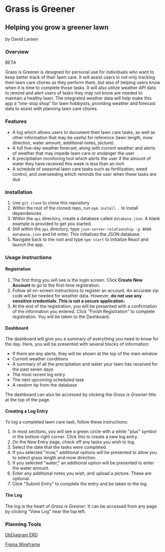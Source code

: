 # Grass is Greener
## Helping you grow a greener lawn
by David Larsen

### Overview

BETA

Grass is Greener is designed for personal use for individuals who want to keep better track of their lawn care. It will assist users in not only tracking their lawn care chores as they perform them, but also of helping users know when it is time to complete those tasks. It will also utilize weather API data to remind and alert users of tasks they may not know are needed to maintain a healthy lawn. The integrated weather data will help make this app a “one-stop shop” for lawn hobbyists, providing weather and forecast data to assist with planning lawn care chores.

### Features

- A log which allows users to document their lawn care tasks, as well as other information that may be useful for reference (lawn length, mow direction, water amount, additional notes, picture).
- A full five-day weather forecast, along with current weather and alerts of weather that may impede lawn care or endanger the user
- A precipitation monitoring tool which alerts the user if the amount of water they have received this week is less than an inch
- A schedule of seasonal lawn care tasks such as fertilization, weed control, and overseeding which reminds the user when these tasks are due

### Installation

1. Use ```git clone``` to clone this repository
2. Within the root of the cloned repo, run ```npm install .``` to install dependencies
3. Within the ```api``` directory, create a database called ```database.json```. A blank example is provided to get you started.
4. Still within the ```api``` directory, type ```json-server-relationship -p 8088 database.json``` and hit enter. This initializes the JSON database.
5. Navigate back to the root and type ```npm start``` to initialize React and launch the app.

### Usage Instructions

#### Registration

1. The first thing you will see is the login screen. Click **Create New Account** to go to the first-time registration.
2. Follow all on-screen instructions to register an account. An accurate zip code will be needed for weather data. However, **do not use any sensitive credentials. This is not a secure application.**
3. At the end of the registration, you will be presented with a confirmation of the information you entered. Click "Finish Registration" to complete registration. You will be taken to the Dashboard.

#### Dashboard

The dashboard will give you a summary of everything you need to know for the day. Here, you will be presented with several blocks of information:
- If there are any alerts, they will be shown at the top of the main window
- Current weather conditions
- A summary of all the precipitation and water your lawn has received for the past seven days
- The most recent log entry
- The next upcoming scheduled task
- A random tip from the database

The dashboard can also be accessed by clicking the _Grass is Greener_ title at the top of the page.

#### Creating a Log Entry

To log a completed lawn care task, follow these instructions:
1. In most sections, you will see a green circle with a white "plus" symbol in the bottom right corner. Click this to create a new log entry.
2. On the New Entry page, check off any tasks you wish to log.
3. Select the date that the tasks were completed.
4. If you selected "mow," additional options will be presented to allow you to select grass length and mow direction.
5. If you selected "water," an additional option will be presented to enter the water amount.
6. Enter any additional notes you wish, and upload a picture. These are optional.
7. Click "Submit Entry" to complete the entry and be taken to the log.

#### The Log

The log is the heart of _Grass is Greener_. It can be accessed from any page by clicking "View Log" near the top left.


### Planning Tools
[DbDiagram ERD](https://dbdiagram.io/d/5ef25c539ea313663b3af78b)

[Figma Wireframe](https://www.figma.com/file/WtzpVLbQlBpuU4UmZob7Pc/Greener)
